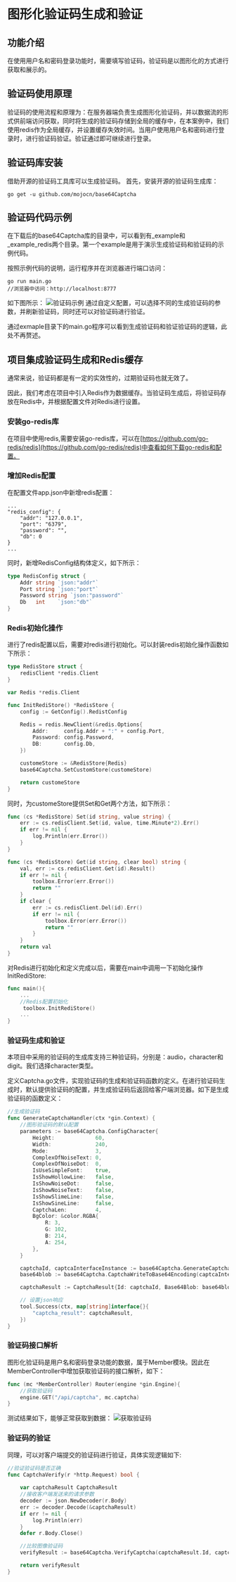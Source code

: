 # 图形化验证码生成和验证

## 功能介绍
在使用用户名和密码登录功能时，需要填写验证码，验证码是以图形化的方式进行获取和展示的。

## 验证码使用原理
验证码的使用流程和原理为：在服务器端负责生成图形化验证码，并以数据流的形式供前端访问获取，同时将生成的验证码存储到全局的缓存中，在本案例中，我们使用redis作为全局缓存，并设置缓存失效时间。当用户使用用户名和密码进行登录时，进行验证码验证。验证通过即可继续进行登录。

## 验证码库安装
借助开源的验证码工具库可以生成验证码。
首先，安装开源的验证码生成库：
```
go get -u github.com/mojocn/base64Captcha
```

## 验证码代码示例
在下载后的base64Captcha库的目录中，可以看到有_example和_example_redis两个目录。第一个example是用于演示生成验证码和验证码的示例代码。

按照示例代码的说明，运行程序并在浏览器进行端口访问：
```
go run main.go
//浏览器中访问：http://localhost:8777
```
如下图所示：
![验证码示例](img/WX20191108-183533@2x.png)
通过自定义配置，可以选择不同的生成验证码的参数，并刷新验证码，同时还可以对验证码进行验证。

通过exmaple目录下的main.go程序可以看到生成验证码和验证验证码的逻辑，此处不再赘述。

## 项目集成验证码生成和Redis缓存
通常来说，验证码都是有一定的实效性的，过期验证码也就无效了。

因此，我们考虑在项目中引入Redis作为数据缓存。当验证码生成后，将验证码存放在Redis中，并根据配置文件对Redis进行设置。

### 安装go-redis库
在项目中使用redis,需要安装go-redis库，可以在[https://github.com/go-redis/redis](https://github.com/go-redis/redis)中查看如何下载go-redis和配置。

### 增加Redis配置
在配置文件app.json中新增redis配置：
```
...
"redis_config": {
    "addr": "127.0.0.1",
    "port": "6379",
    "password": "",
    "db": 0
}
...
```
同时，新增RedisConfig结构体定义，如下所示：
```go
type RedisConfig struct {
	Addr string `json:"addr"`
	Port string `json:"port"`
	Password string `json:"password"`
	Db   int    `json:"db"`
}
```

### Redis初始化操作
进行了redis配置以后，需要对redis进行初始化。可以封装redis初始化操作函数如下所示：
```go
type RedisStore struct {
	redisClient *redis.Client
}

var Redis *redis.Client

func InitRediStore() *RedisStore {
	config := GetConfig().RedistConfig

	Redis = redis.NewClient(&redis.Options{
		Addr:     config.Addr + ":" + config.Port,
		Password: config.Password,
		DB:       config.Db,
	})

	customeStore := &RedisStore{Redis}
	base64Captcha.SetCustomStore(customeStore)

	return customeStore
}

```

同时，为customeStore提供Set和Get两个方法，如下所示：
```go
func (cs *RedisStore) Set(id string, value string) {
	err := cs.redisClient.Set(id, value, time.Minute*2).Err()
	if err != nil {
		log.Println(err.Error())
	}
}

func (cs *RedisStore) Get(id string, clear bool) string {
	val, err := cs.redisClient.Get(id).Result()
	if err != nil {
		toolbox.Error(err.Error())
		return ""
	}
	if clear {
		err := cs.redisClient.Del(id).Err()
		if err != nil {
			toolbox.Error(err.Error())
			return ""
		}
	}
	return val
}
```

对Redis进行初始化和定义完成以后，需要在main中调用一下初始化操作InitRediStore:
```go
func main(){
    ...
    //Redis配置初始化
	 toolbox.InitRediStore()
    ...
}
```

### 验证码生成和验证
本项目中采用的验证码的生成库支持三种验证码，分别是：audio，character和digit。我们选择character类型。

定义Captcha.go文件，实现验证码的生成和验证码函数的定义。在进行验证码生成时，默认提供验证码的配置，并生成验证码后返回给客户端浏览器。如下是生成验证码的函数定义：
```go
//生成验证码
func GenerateCaptchaHandler(ctx *gin.Context) {
	//图形验证码的默认配置
	parameters := base64Captcha.ConfigCharacter{
		Height:             60,
		Width:              240,
		Mode:               3,
		ComplexOfNoiseText: 0,
		ComplexOfNoiseDot:  0,
		IsUseSimpleFont:    true,
		IsShowHollowLine:   false,
		IsShowNoiseDot:     false,
		IsShowNoiseText:    false,
		IsShowSlimeLine:    false,
		IsShowSineLine:     false,
		CaptchaLen:         4,
		BgColor: &color.RGBA{
			R: 3,
			G: 102,
			B: 214,
			A: 254,
		},
	}

	captchaId, captcaInterfaceInstance := base64Captcha.GenerateCaptcha("", parameters)
	base64blob := base64Captcha.CaptchaWriteToBase64Encoding(captcaInterfaceInstance)

	captchaResult := CaptchaResult{Id: captchaId, Base64Blob: base64blob}

	// 设置json响应
	tool.Success(ctx, map[string]interface{}{
		"captcha_result": captchaResult,
	})
}
```

### 验证码接口解析
图形化验证码是用户名和密码登录功能的数据，属于Member模块。因此在MemberController中增加获取验证码的接口解析，如下：
```go
func (mc *MemberController) Router(engine *gin.Engine){
    //获取验证码
    engine.GET("/api/captcha", mc.captcha)
}
```

测试结果如下，能够正常获取到数据：
![获取验证码](img/WX20191110-105253@2x.png)

### 验证码的验证
同理，可以对客户端提交的验证码进行验证，具体实现逻辑如下:
```go
//验证验证码是否正确
func CaptchaVerify(r *http.Request) bool {
	
	var captchaResult CaptchaResult
	//接收客户端发送来的请求参数
	decoder := json.NewDecoder(r.Body)
	err := decoder.Decode(&captchaResult)
	if err != nil {
		log.Println(err)
	}
	defer r.Body.Close()

	//比较图像验证码
	verifyResult := base64Captcha.VerifyCaptcha(captchaResult.Id, captchaResult.VertifyValue)

	return verifyResult
}
```













